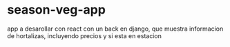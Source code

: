 # season-veg-app
app a desarollar con react con un back en django, que muestra informacion de hortalizas, incluyendo precios y si esta en estacion
